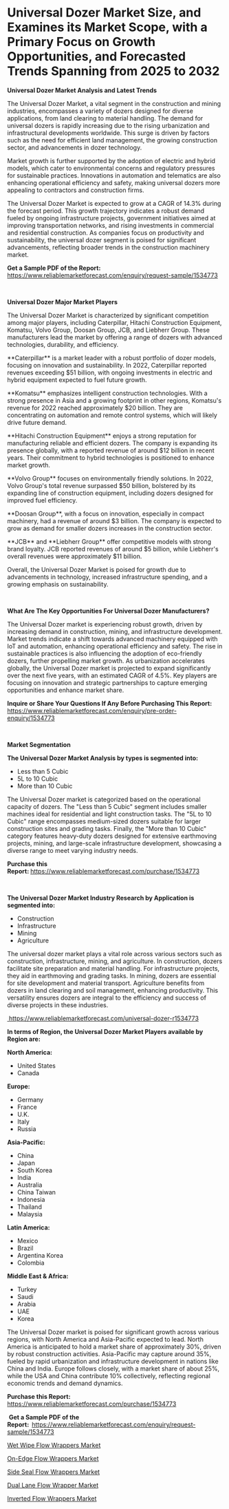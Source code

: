 <p><h1>Universal Dozer Market Size, and Examines its Market Scope, with a Primary Focus on Growth Opportunities, and Forecasted Trends Spanning from 2025 to 2032</h1></p><p><strong>Universal Dozer Market Analysis and Latest Trends</strong></p>
<p><p>The Universal Dozer Market, a vital segment in the construction and mining industries, encompasses a variety of dozers designed for diverse applications, from land clearing to material handling. The demand for universal dozers is rapidly increasing due to the rising urbanization and infrastructural developments worldwide. This surge is driven by factors such as the need for efficient land management, the growing construction sector, and advancements in dozer technology.</p><p>Market growth is further supported by the adoption of electric and hybrid models, which cater to environmental concerns and regulatory pressures for sustainable practices. Innovations in automation and telematics are also enhancing operational efficiency and safety, making universal dozers more appealing to contractors and construction firms.</p><p>The Universal Dozer Market is expected to grow at a CAGR of 14.3% during the forecast period. This growth trajectory indicates a robust demand fueled by ongoing infrastructure projects, government initiatives aimed at improving transportation networks, and rising investments in commercial and residential construction. As companies focus on productivity and sustainability, the universal dozer segment is poised for significant advancements, reflecting broader trends in the construction machinery market.</p></p>
<p><strong>Get a Sample PDF of the Report:&nbsp;</strong> <a href="https://www.reliablemarketforecast.com/enquiry/request-sample/1534773?utm_campaign=1834&utm_medium=2&utm_source=Github&utm_content=ia&utm_term=11042025&utm_id=universal-dozer">https://www.reliablemarketforecast.com/enquiry/request-sample/1534773</a></p>
<p>&nbsp;</p>
<p><strong>Universal Dozer Major Market Players</strong></p>
<p><p>The Universal Dozer Market is characterized by significant competition among major players, including Caterpillar, Hitachi Construction Equipment, Komatsu, Volvo Group, Doosan Group, JCB, and Liebherr Group. These manufacturers lead the market by offering a range of dozers with advanced technologies, durability, and efficiency.</p><p>**Caterpillar** is a market leader with a robust portfolio of dozer models, focusing on innovation and sustainability. In 2022, Caterpillar reported revenues exceeding $51 billion, with ongoing investments in electric and hybrid equipment expected to fuel future growth.</p><p>**Komatsu** emphasizes intelligent construction technologies. With a strong presence in Asia and a growing footprint in other regions, Komatsu's revenue for 2022 reached approximately $20 billion. They are concentrating on automation and remote control systems, which will likely drive future demand.</p><p>**Hitachi Construction Equipment** enjoys a strong reputation for manufacturing reliable and efficient dozers. The company is expanding its presence globally, with a reported revenue of around $12 billion in recent years. Their commitment to hybrid technologies is positioned to enhance market growth.</p><p>**Volvo Group** focuses on environmentally friendly solutions. In 2022, Volvo Group's total revenue surpassed $50 billion, bolstered by its expanding line of construction equipment, including dozers designed for improved fuel efficiency.</p><p>**Doosan Group**, with a focus on innovation, especially in compact machinery, had a revenue of around $3 billion. The company is expected to grow as demand for smaller dozers increases in the construction sector.</p><p>**JCB** and **Liebherr Group** offer competitive models with strong brand loyalty. JCB reported revenues of around $5 billion, while Liebherr's overall revenues were approximately $11 billion.</p><p>Overall, the Universal Dozer Market is poised for growth due to advancements in technology, increased infrastructure spending, and a growing emphasis on sustainability.</p></p>
<p>&nbsp;</p>
<p><strong>What Are The Key Opportunities For Universal Dozer Manufacturers?</strong></p>
<p><p>The Universal Dozer market is experiencing robust growth, driven by increasing demand in construction, mining, and infrastructure development. Market trends indicate a shift towards advanced machinery equipped with IoT and automation, enhancing operational efficiency and safety. The rise in sustainable practices is also influencing the adoption of eco-friendly dozers, further propelling market growth. As urbanization accelerates globally, the Universal Dozer market is projected to expand significantly over the next five years, with an estimated CAGR of 4.5%. Key players are focusing on innovation and strategic partnerships to capture emerging opportunities and enhance market share.</p></p>
<p><strong>Inquire or Share Your Questions If Any Before Purchasing This Report:</strong> <a href="https://www.reliablemarketforecast.com/enquiry/pre-order-enquiry/1534773?utm_campaign=1834&utm_medium=2&utm_source=Github&utm_content=ia&utm_term=11042025&utm_id=universal-dozer">https://www.reliablemarketforecast.com/enquiry/pre-order-enquiry/1534773</a></p>
<p>&nbsp;</p>
<p><strong>Market Segmentation</strong></p>
<p><strong>The Universal Dozer Market Analysis by types is segmented into:</strong></p>
<p><ul><li>Less than 5 Cubic</li><li>5L to 10 Cubic</li><li>More than 10 Cubic</li></ul></p>
<p><p>The Universal Dozer market is categorized based on the operational capacity of dozers. The "Less than 5 Cubic" segment includes smaller machines ideal for residential and light construction tasks. The "5L to 10 Cubic" range encompasses medium-sized dozers suitable for larger construction sites and grading tasks. Finally, the "More than 10 Cubic" category features heavy-duty dozers designed for extensive earthmoving projects, mining, and large-scale infrastructure development, showcasing a diverse range to meet varying industry needs.</p></p>
<p><strong>Purchase this Report:&nbsp;</strong><a href="https://www.reliablemarketforecast.com/purchase/1534773?utm_campaign=1834&utm_medium=2&utm_source=Github&utm_content=ia&utm_term=11042025&utm_id=universal-dozer">https://www.reliablemarketforecast.com/purchase/1534773</a></p>
<p>&nbsp;</p>
<p><strong>The Universal Dozer Market Industry Research by Application is segmented into:</strong></p>
<p><ul><li>Construction</li><li>Infrastructure</li><li>Mining</li><li>Agriculture</li></ul></p>
<p><p>The universal dozer market plays a vital role across various sectors such as construction, infrastructure, mining, and agriculture. In construction, dozers facilitate site preparation and material handling. For infrastructure projects, they aid in earthmoving and grading tasks. In mining, dozers are essential for site development and material transport. Agriculture benefits from dozers in land clearing and soil management, enhancing productivity. This versatility ensures dozers are integral to the efficiency and success of diverse projects in these industries.</p></p>
<p><a href="https://www.reliablemarketforecast.com/universal-dozer-r1534773?utm_campaign=1834&utm_medium=2&utm_source=Github&utm_content=ia&utm_term=11042025&utm_id=universal-dozer">&nbsp;https://www.reliablemarketforecast.com/universal-dozer-r1534773</a></p>
<p><strong>In terms of Region, the Universal Dozer Market Players available by Region are:</strong></p>
<p>
    <p> <strong> North America: </strong>
        <ul>
            <li>United States</li>
            <li>Canada</li>
        </ul>
        </p> 
    <p> <strong> Europe: </strong>
        <ul>
            <li>Germany</li>
            <li>France</li>
            <li>U.K.</li>
            <li>Italy</li>
            <li>Russia</li>
        </ul>
        </p> 
    <p> <strong> Asia-Pacific: </strong>
        <ul>
            <li>China</li>
            <li>Japan</li>
            <li>South Korea</li>
            <li>India</li>
            <li>Australia</li>
            <li>China Taiwan</li>
            <li>Indonesia</li>
            <li>Thailand</li>
            <li>Malaysia</li>
        </ul>
        </p> 
    <p> <strong> Latin America: </strong>
        <ul>
            <li>Mexico</li>
            <li>Brazil</li>
            <li>Argentina Korea</li>
            <li>Colombia</li>
        </ul>
        </p> 
    <p> <strong> Middle East & Africa: </strong>
        <ul>
            <li>Turkey</li>
            <li>Saudi</li>
            <li>Arabia</li>
            <li>UAE</li>
            <li>Korea</li>
        </ul>
    </p>
    </p>
<p><p>The Universal Dozer market is poised for significant growth across various regions, with North America and Asia-Pacific expected to lead. North America is anticipated to hold a market share of approximately 30%, driven by robust construction activities. Asia-Pacific may capture around 35%, fueled by rapid urbanization and infrastructure development in nations like China and India. Europe follows closely, with a market share of about 25%, while the USA and China contribute 10% collectively, reflecting regional economic trends and demand dynamics.</p></p>
<p><strong>Purchase this Report: </strong><a href="https://www.reliablemarketforecast.com/purchase/1534773?utm_campaign=1834&utm_medium=2&utm_source=Github&utm_content=ia&utm_term=11042025&utm_id=universal-dozer">https://www.reliablemarketforecast.com/purchase/1534773</a></p>
<p>&nbsp;<strong>Get a Sample PDF of the Report:&nbsp;&nbsp;</strong><a href="https://www.reliablemarketforecast.com/enquiry/request-sample/1534773?utm_campaign=1834&utm_medium=2&utm_source=Github&utm_content=ia&utm_term=11042025&utm_id=universal-dozer">https://www.reliablemarketforecast.com/enquiry/request-sample/1534773</a></p>
<p><strong></strong></p>
<p><p><a href="https://github.com/elizabethdagraca/Market-Research-Report-List-5/blob/main/wet-wipe-flow-wrappers-market.md?utm_campaign=1834&utm_medium=2&utm_source=Github&utm_content=ia&utm_term=11042025&utm_id=universal-dozer">Wet Wipe Flow Wrappers Market</a></p><p><a href="https://github.com/countpapajwp/Market-Research-Report-List-1/blob/main/on-edge-flow-wrappers-market.md?utm_campaign=1834&utm_medium=2&utm_source=Github&utm_content=ia&utm_term=11042025&utm_id=universal-dozer">On-Edge Flow Wrappers Market</a></p><p><a href="https://github.com/santosh758595/Market-Research-Report-List-7/blob/main/side-seal-flow-wrappers-market.md?utm_campaign=1834&utm_medium=2&utm_source=Github&utm_content=ia&utm_term=11042025&utm_id=universal-dozer">Side Seal Flow Wrappers Market</a></p><p><a href="https://github.com/fallalenoswG/Market-Research-Report-List-1/blob/main/dual-lane-flow-wrapper-market.md?utm_campaign=1834&utm_medium=2&utm_source=Github&utm_content=ia&utm_term=11042025&utm_id=universal-dozer">Dual Lane Flow Wrapper Market</a></p><p><a href="https://github.com/gfellcincot4/Market-Research-Report-List-1/blob/main/inverted-flow-wrappers-market.md?utm_campaign=1834&utm_medium=2&utm_source=Github&utm_content=ia&utm_term=11042025&utm_id=universal-dozer">Inverted Flow Wrappers Market</a></p></p>